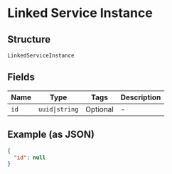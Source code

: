 
# Linked Service Instance

## Structure

`LinkedServiceInstance`

## Fields

| Name | Type | Tags | Description |
|  --- | --- | --- | --- |
| `id` | `uuid\|string` | Optional | - |

## Example (as JSON)

```json
{
  "id": null
}
```

